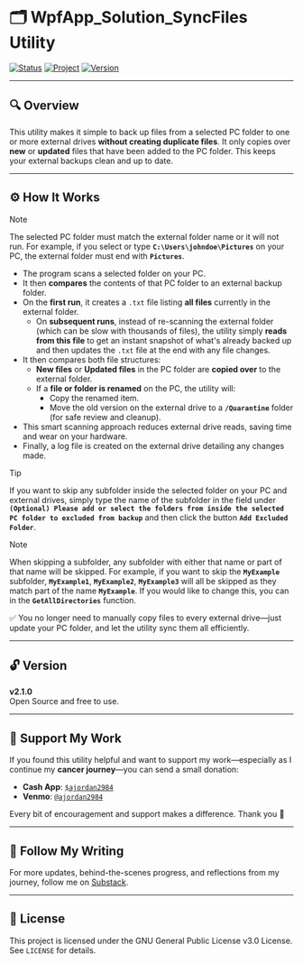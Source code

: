 # 🗂️ WpfApp_Solution_SyncFiles Utility

[![Status](https://img.shields.io/badge/status-active-brightgreen)](#)
[![Project](https://img.shields.io/badge/project-maintained-blue)](#)
[![Version](https://img.shields.io/badge/version-2.1.0-blue)](#)

---

## 🔍 Overview

This utility makes it simple to back up files from a selected PC folder to one or more external drives **without creating duplicate files**. It only copies over **new** or **updated** files that have been added to the PC folder. This keeps your external backups clean and up to date.

---

## ⚙️ How It Works

> [!NOTE]
> The selected PC folder must match the external folder name or it will not run. For example, if you select or type **`C:\Users\johndoe\Pictures`** on your PC, the external folder must end with **`Pictures`**.

- The program scans a selected folder on your PC.
- It then **compares** the contents of that PC folder to an external backup folder.
- On the **first run**, it creates a `.txt` file listing **all files** currently in the external folder.
  - On **subsequent runs**, instead of re-scanning the external folder (which can be slow with thousands of files), the utility simply **reads from this file** to get an instant snapshot of what's already backed up and then updates the `.txt` file at the end with any file changes.
- It then compares both file structures:
  - **New files** or **Updated files** in the PC folder are **copied over** to the external folder.
  - If a **file or folder is renamed** on the PC, the utility will:
    - Copy the renamed item.
    - Move the old version on the external drive to a **`/Quarantine`** folder (for safe review and cleanup).
- This smart scanning approach reduces external drive reads, saving time and wear on your hardware.
- Finally, a log file is created on the external drive detailing any changes made.

> [!TIP]
> If you want to skip any subfolder inside the selected folder on your PC and external drives, simply type the name of the subfolder in the field under **`(Optional) Please add or select the folders from inside the selected PC folder to excluded from backup`** and then click the button **`Add Excluded Folder`**.

> [!NOTE]
> When skipping a subfolder, any subfolder with either that name or part of that name will be skipped. For example, if you want to skip the **`MyExample`** subfolder, **`MyExample1`**, **`MyExample2`**, **`MyExample3`** will all be skipped as they match part of the name **`MyExample`**. If you would like to change this, you can in the **`GetAllDirectories`**  function.

✅ You no longer need to manually copy files to every external drive—just update your PC folder, and let the utility sync them all efficiently.

---

## 🔓 Version

**v2.1.0**  
Open Source and free to use.

---

## 💝 Support My Work

If you found this utility helpful and want to support my work—especially as I continue my **cancer journey**—you can send a small donation:

- **Cash App**: [`$ajordan2984`](https://cash.app/$ajordan2984)
- **Venmo**: [`@ajordan2984`](https://venmo.com/ajordan2984)

Every bit of encouragement and support makes a difference. Thank you 🙏

---

## 📰 Follow My Writing

For more updates, behind-the-scenes progress, and reflections from my journey, follow me on [Substack](https://andrewjordansjourney.substack.com).

---

## 📜 License

This project is licensed under the GNU General Public License v3.0 License. See `LICENSE` for details.
